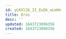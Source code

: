 ```yaml
---
id: yLKXl26_II_EuQk_wLmHn
title: Eros
desc: ''
updated: 1643723096356
created: 1643723096356
---
```


